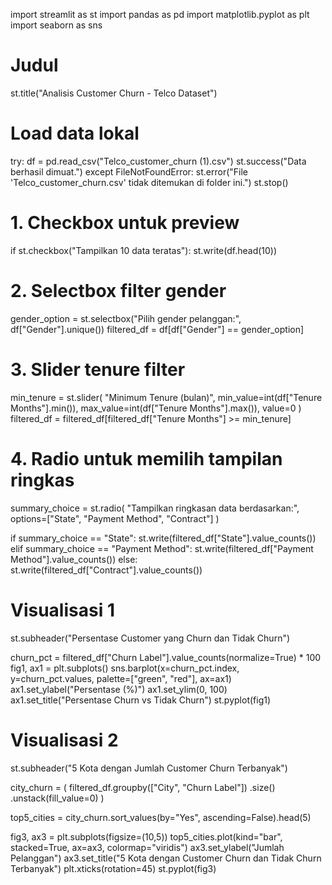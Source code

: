 import streamlit as st
import pandas as pd
import matplotlib.pyplot as plt
import seaborn as sns

# Judul
st.title("Analisis Customer Churn - Telco Dataset")

# Load data lokal 
try:
    df = pd.read_csv("Telco_customer_churn (1).csv")
    st.success("Data berhasil dimuat.")
except FileNotFoundError:
    st.error("File 'Telco_customer_churn.csv' tidak ditemukan di folder ini.")
    st.stop()

# 1. Checkbox untuk preview
if st.checkbox("Tampilkan 10 data teratas"):
    st.write(df.head(10))

# 2. Selectbox filter gender 
gender_option = st.selectbox("Pilih gender pelanggan:", df["Gender"].unique())
filtered_df = df[df["Gender"] == gender_option]

# 3. Slider tenure filter
min_tenure = st.slider(
    "Minimum Tenure (bulan)", 
    min_value=int(df["Tenure Months"].min()),
    max_value=int(df["Tenure Months"].max()),
    value=0
)
filtered_df = filtered_df[filtered_df["Tenure Months"] >= min_tenure]

# 4. Radio untuk memilih tampilan ringkas 
summary_choice = st.radio(
    "Tampilkan ringkasan data berdasarkan:",
    options=["State", "Payment Method", "Contract"]
)

if summary_choice == "State":
    st.write(filtered_df["State"].value_counts())
elif summary_choice == "Payment Method":
    st.write(filtered_df["Payment Method"].value_counts())
else:
    st.write(filtered_df["Contract"].value_counts())

# Visualisasi 1 
st.subheader("Persentase Customer yang Churn dan Tidak Churn")

churn_pct = filtered_df["Churn Label"].value_counts(normalize=True) * 100
fig1, ax1 = plt.subplots()
sns.barplot(x=churn_pct.index, y=churn_pct.values, palette=["green", "red"], ax=ax1)
ax1.set_ylabel("Persentase (%)")
ax1.set_ylim(0, 100)
ax1.set_title("Persentase Churn vs Tidak Churn")
st.pyplot(fig1)

# Visualisasi 2
st.subheader("5 Kota dengan Jumlah Customer Churn Terbanyak")

city_churn = (
    filtered_df.groupby(["City", "Churn Label"])
    .size()
    .unstack(fill_value=0)
)

top5_cities = city_churn.sort_values(by="Yes", ascending=False).head(5)

fig3, ax3 = plt.subplots(figsize=(10,5))
top5_cities.plot(kind="bar", stacked=True, ax=ax3, colormap="viridis")
ax3.set_ylabel("Jumlah Pelanggan")
ax3.set_title("5 Kota dengan Customer Churn dan Tidak Churn Terbanyak")
plt.xticks(rotation=45)
st.pyplot(fig3)
